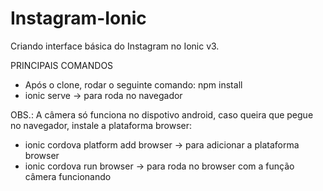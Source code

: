# Instagram-Ionic
Criando interface básica do Instagram no Ionic v3.

PRINCIPAIS COMANDOS
* Após o clone, rodar o seguinte comando: npm install
* ionic serve  -> para roda no navegador

OBS.: A câmera só funciona no dispotivo android, caso queira que pegue no navegador, instale a plataforma browser:
* ionic cordova platform add browser   -> para adicionar a plataforma browser
* ionic cordova run browser   -> para roda no browser com a função câmera funcionando
